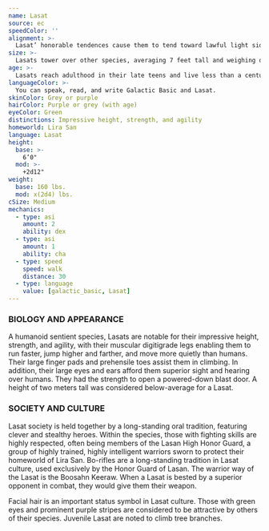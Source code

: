 ```yaml
---
name: Lasat
source: ec
speedColor: ''
alignment: >-
  Lasat’ honorable tendences cause them to tend toward lawful light side, though there are exceptions.
size: >-
  Lasats tower over other species, averaging 7 feet tall and weighing over 200 lbs. Regardless of your position in that range, your size is Medium.
age: >-
  Lasats reach adulthood in their late teens and live less than a century.
languageColor: >-
  You can speak, read, and write Galactic Basic and Lasat. 
skinColor: Grey or purple
hairColor: Purple or grey (with age)
eyeColor: Green
distinctions: Impressive height, strength, and agility
homeworld: Lira San
language: Lasat
height:
  base: >-
    6’0"
  mod: >-
    +2d12"
weight:
  base: 160 lbs.
  mod: x(2d4) lbs.
cSize: Medium
mechanics:
  - type: asi
    amount: 2
    ability: dex
  - type: asi
    amount: 1
    ability: cha
  - type: speed
    speed: walk
    distance: 30
  - type: language
    value: [galactic_basic, Lasat]
---
```

### BIOLOGY AND APPEARANCE
A humanoid sentient species, Lasats are notable for their impressive height, strength, and agility, with their muscular digitigrade legs enabling them to run faster, jump higher and farther, and move more quietly than humans. Their large finger pads and prehensile toes assist them in climbing. In addition, their large eyes and ears afford them superior sight and hearing over humans. They had the strength to open a powered-down blast door. A height of two meters tall was considered below-average for a Lasat.

### SOCIETY AND CULTURE
Lasat society is held together by a long-standing oral tradition, featuring clever and stealthy heroes. Within the species, those with fighting skills are highly respected, often being members of the Lasan High Honor Guard, a group of highly trained, highly intelligent warriors sworn to protect their homeworld of Lira San. Bo-rifles are a long-standing tradition in Lasat culture, used exclusively by the Honor Guard of Lasan. The warrior way of the Lasat is the Boosahn Keeraw. When a Lasat is bested by a superior opponent in combat, they would give them their weapon.

Facial hair is an important status symbol in Lasat culture. Those with green eyes and prominent purple stripes are considered to be attractive by others of their species. Juvenile Lasat are noted to climb tree branches.
    